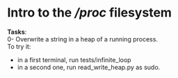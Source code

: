# Intro to the */proc* filesystem

**Tasks**:  
0- Overwrite a string in a heap of a running process.  
To try it:  
- in a first terminal, run tests/infinite_loop   
- in a second one, run read_write_heap.py as sudo.  

